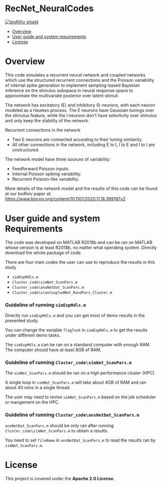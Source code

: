 # RecNet_NeuralCodes
 
[![bioRXiv shield](https://img.shields.io/badge/bioRxiv-bioRxiv-green)](https://www.biorxiv.org/content/10.1101/2020.11.18.389197v2)

- [Overview](#overview)
- [User guide and system requirements](#User-guide-and-system-requirements)
- [License](#License)

# Overview
This code simulates a recurrent neural network and coupled networks which use the structured recurrent connections and the Poisson variability of internal spike generation to implement sampling-based Bayesian inference on the stimulus subspace in neural response space to approximate the multivariate posterior over latent stimuli.
<!-- We use this network model to show the network has an optimal non-zero recurrent strength to correctly sample the joint posterior, and the optimal recurrent stregnth is determined by the correlation strength between stimulus and context in the world. -->

The network has excitatory (E) and inhibitory (I) neurons, with each neuron modeled as a Hawkes process. 
The E neurons have Gaussian tunings over the stimulus feature, while the I neurons don't have selectivity over stimulus and only keep the stability of the network.

Recurrent connections in the network

- Two E neurons are connected according to their tuning similarity.
- All other connections in the network, including E to I, I to E and I to I are unstructured.

The network model have three sources of variability:

- Feedforward Poisson inputs.
- Internal Poisson spiking variability.
- Recurrent Poisson-like variability.

More details of the network model and the results of this code can be found at our bioRxiv paper at:
https://www.biorxiv.org/content/10.1101/2020.11.18.389197v2

# User guide and system Requirements
The code was developed on MATLAB R2018b and can be ran on MATLAB whose version is at least R2018b, no matter what operating system.
Directly download the whole package of code. 

There are four main codes the user can use to reproduce the results in this study

- `simExpMdls.m`
- `Cluster_code\simNet_ScanPars.m`
- `Cluster_code\ansNetDat_ScanPars.m`
- `Cluster_code\scanCoupledNet_RandPars_Cluster.m`

### Guideline of running `simExpMdls.m`

Directly run `simExpMdls.m` and you can get most of demo results in the presented study.

You can change the variable `flagTask` in `simExpMdls.m` to get the results under different demo tasks.

The `simExpMdls.m` can be ran on a standand computer with enough RAM. The computer should have at least 8GB of RAM.

### Guideline of running `Cluster_code\simNet_ScanPars.m`
The `simNet_ScanPars.m` should be ran on a high performance cluster (HPC). 

A single loop in `simNet_ScanPars.m` will take about 4GB of RAM and ran about 40 mins in a single thread.
 
The user may need to revise `simNet_ScanPars.m` based on the job scheduler or mangement on the HPC.

### Guideline of running `Cluster_code\ansNetDat_ScanPars.m`
`ansNetDat_ScanPars.m` should be only ran after running `Cluster_code\simNet_ScanPars.m` to obtain a results.

You need to set `fileName` in `ansNetDat_ScanPars.m` to read the results ran by `simNet_ScanPars.m`.

# License
This project is covered under the **Apache 2.0 License**.
